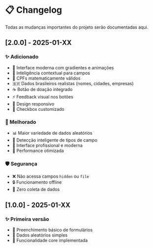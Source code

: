 # 📋 Changelog

Todas as mudanças importantes do projeto serão documentadas aqui.

## [2.0.0] - 2025-01-XX

### ✨ Adicionado
- 🎨 Interface moderna com gradientes e animações
- 🧠 Inteligência contextual para campos
- 📝 CPFs matematicamente válidos
- 🇧🇷 Dados brasileiros realistas (nomes, cidades, empresas)
- ☕ Botão de doação integrado
- ⚡ Feedback visual nos botões
- 📱 Design responsivo
- 🌈 Checkbox customizado

### 🔧 Melhorado
- 📊 Maior variedade de dados aleatórios
- 🎯 Detecção inteligente de tipos de campo
- 💎 Interface profissional e moderna
- 🚀 Performance otimizada

### 🛡️ Segurança
- ❌ Não acessa campos `hidden` ou `file`
- 🔒 Funcionamento offline
- 🚫 Zero coleta de dados

## [1.0.0] - 2025-01-XX

### ✨ Primeira versão
- 📝 Preenchimento básico de formulários
- 🎲 Dados aleatórios simples
- 🔧 Funcionalidade core implementada